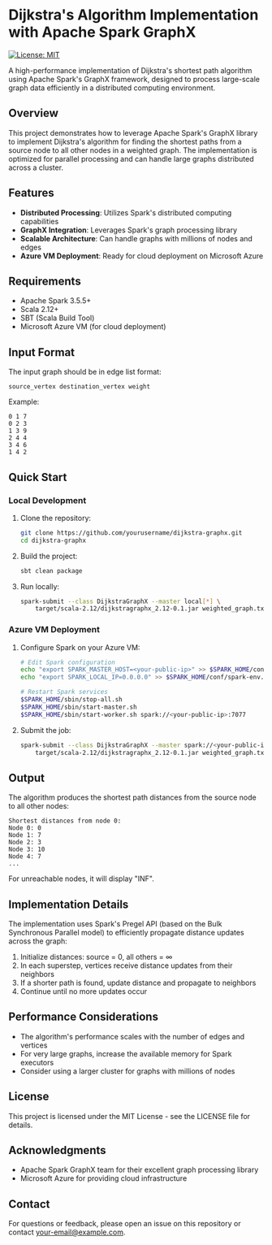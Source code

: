# Dijkstra's Algorithm Implementation with Apache Spark GraphX

[![License: MIT](https://img.shields.io/badge/License-MIT-yellow.svg)](https://opensource.org/licenses/MIT)

A high-performance implementation of Dijkstra's shortest path algorithm using Apache Spark's GraphX framework, designed to process large-scale graph data efficiently in a distributed computing environment.

## Overview

This project demonstrates how to leverage Apache Spark's GraphX library to implement Dijkstra's algorithm for finding the shortest paths from a source node to all other nodes in a weighted graph. The implementation is optimized for parallel processing and can handle large graphs distributed across a cluster.

## Features

- **Distributed Processing**: Utilizes Spark's distributed computing capabilities
- **GraphX Integration**: Leverages Spark's graph processing library
- **Scalable Architecture**: Can handle graphs with millions of nodes and edges
- **Azure VM Deployment**: Ready for cloud deployment on Microsoft Azure

## Requirements

- Apache Spark 3.5.5+
- Scala 2.12+
- SBT (Scala Build Tool)
- Microsoft Azure VM (for cloud deployment)

## Input Format

The input graph should be in edge list format:
```
source_vertex destination_vertex weight
```

Example:
```
0 1 7
0 2 3
1 3 9
2 4 4
3 4 6
1 4 2
```

## Quick Start

### Local Development

1. Clone the repository:
   ```bash
   git clone https://github.com/yourusername/dijkstra-graphx.git
   cd dijkstra-graphx
   ```

2. Build the project:
   ```bash
   sbt clean package
   ```

3. Run locally:
   ```bash
   spark-submit --class DijkstraGraphX --master local[*] \
       target/scala-2.12/dijkstragraphx_2.12-0.1.jar weighted_graph.txt 0
   ```

### Azure VM Deployment

1. Configure Spark on your Azure VM:
   ```bash
   # Edit Spark configuration
   echo "export SPARK_MASTER_HOST=<your-public-ip>" >> $SPARK_HOME/conf/spark-env.sh
   echo "export SPARK_LOCAL_IP=0.0.0.0" >> $SPARK_HOME/conf/spark-env.sh
   
   # Restart Spark services
   $SPARK_HOME/sbin/stop-all.sh
   $SPARK_HOME/sbin/start-master.sh
   $SPARK_HOME/sbin/start-worker.sh spark://<your-public-ip>:7077
   ```

2. Submit the job:
   ```bash
   spark-submit --class DijkstraGraphX --master spark://<your-public-ip>:7077 \
       target/scala-2.12/dijkstragraphx_2.12-0.1.jar weighted_graph.txt 0
   ```

## Output

The algorithm produces the shortest path distances from the source node to all other nodes:

```
Shortest distances from node 0:
Node 0: 0
Node 1: 7
Node 2: 3
Node 3: 10
Node 4: 7
...
```

For unreachable nodes, it will display "INF".

## Implementation Details

The implementation uses Spark's Pregel API (based on the Bulk Synchronous Parallel model) to efficiently propagate distance updates across the graph:

1. Initialize distances: source = 0, all others = ∞
2. In each superstep, vertices receive distance updates from their neighbors
3. If a shorter path is found, update distance and propagate to neighbors
4. Continue until no more updates occur

## Performance Considerations

- The algorithm's performance scales with the number of edges and vertices
- For very large graphs, increase the available memory for Spark executors
- Consider using a larger cluster for graphs with millions of nodes

## License

This project is licensed under the MIT License - see the LICENSE file for details.

## Acknowledgments

- Apache Spark GraphX team for their excellent graph processing library
- Microsoft Azure for providing cloud infrastructure

## Contact

For questions or feedback, please open an issue on this repository or contact [your-email@example.com](mailto:your-email@example.com).
